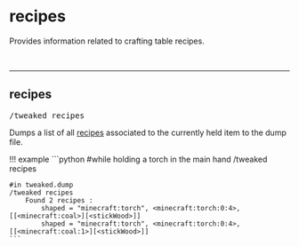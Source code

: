 # recipes

Provides information related to crafting table recipes.

<br>

---
## recipes

<pre>/tweaked recipes</pre>

Dumps a list of all [recipes](/arguments/recipe/) associated to the currently held item to the dump file.

!!! example
	```python
	#while holding a torch in the main hand
	/tweaked recipes

	#in tweaked.dump
	/tweaked recipes
		Found 2 recipes :
			shaped = "minecraft:torch", <minecraft:torch:0:4>, [[<minecraft:coal>][<stickWood>]]
			shaped = "minecraft:torch", <minecraft:torch:0:4>, [[<minecraft:coal:1>][<stickWood>]]
	```
